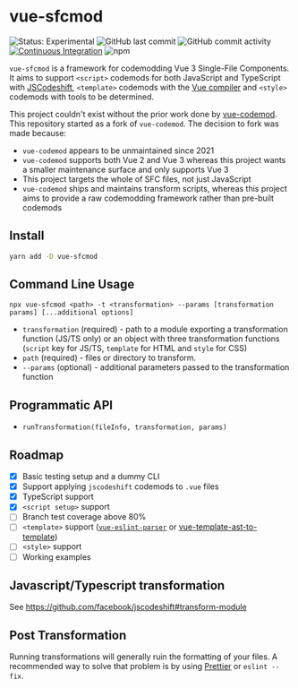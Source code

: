 # vue-sfcmod

![Status: Experimental](https://img.shields.io/badge/status-experimental-thistle) ![GitHub last commit](https://img.shields.io/github/last-commit/Sidnioulz/vue-sfcmod/main) ![GitHub commit activity](https://img.shields.io/github/commit-activity/m/Sidnioulz/vue-sfcmod) [![Continuous Integration](https://github.com/Sidnioulz/vue-sfcmod/actions/workflows/continuous-integration.yml/badge.svg)](https://github.com/Sidnioulz/vue-sfcmod/actions/workflows/continuous-integration.yml) ![npm](https://img.shields.io/npm/v/vue-sfcmod)


`vue-sfcmod` is a framework for codemodding Vue 3 Single-File Components. It aims to support `<script>` codemods for both JavaScript and TypeScript with [JSCodeshift](https://github.com/facebook/jscodeshift), `<template>` codemods with the [Vue compiler](https://github.com/vuejs/core/tree/main/packages/compiler-sfc) and `<style>` codemods with tools to be determined.

This project couldn't exist without the prior work done by [vue-codemod](https://github.com/vuejs/vue-codemod). This repository started as a fork of `vue-codemod`. The decision to fork was made because:

- `vue-codemod` appears to be unmaintained since 2021
- `vue-codemod` supports both Vue 2 and Vue 3 whereas this project wants a smaller maintenance surface and only supports Vue 3
- This project targets the whole of SFC files, not just JavaScript
- `vue-codemod` ships and maintains transform scripts, whereas this project aims to provide a raw codemodding framework rather than pre-built codemods

## Install

```bash
yarn add -D vue-sfcmod
```

## Command Line Usage

`npx vue-sfcmod <path> -t <transformation> --params [transformation params] [...additional options]`

- `transformation` (required) - path to a module exporting a transformation function (JS/TS only) or an object with three transformation functions (`script` key for JS/TS, `template` for HTML and `style` for CSS)
- `path` (required) - files or directory to transform.
- `--params` (optional) - additional parameters passed to the transformation function

## Programmatic API

- `runTransformation(fileInfo, transformation, params)`

## Roadmap

- [x] Basic testing setup and a dummy CLI
- [x] Support applying `jscodeshift` codemods to `.vue` files
- [x] TypeScript support
- [x] `<script setup>` support
- [ ] Branch test coverage above 80%
- [ ] `<template>` support ([`vue-eslint-parser`](https://github.com/mysticatea/vue-eslint-parser/) or [vue-template-ast-to-template](https://github.com/CommanderXL/vue-template-ast-to-template))
- [ ] `<style>` support
- [ ] Working examples

## Javascript/Typescript transformation

See https://github.com/facebook/jscodeshift#transform-module

## Post Transformation

Running transformations will generally ruin the formatting of your files. A recommended way to solve that problem is by using [Prettier](https://prettier.io/) or `eslint --fix`.

